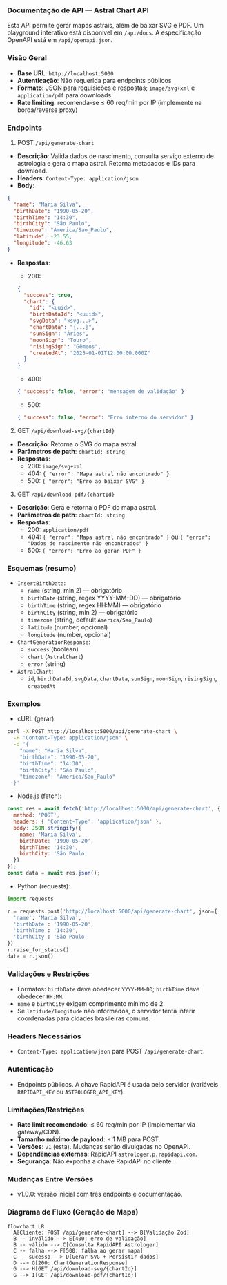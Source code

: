 ### Documentação de API — Astral Chart API

Esta API permite gerar mapas astrais, além de baixar SVG e PDF. Um playground interativo está disponível em `/api/docs`. A especificação OpenAPI está em `/api/openapi.json`.

### Visão Geral

- **Base URL**: `http://localhost:5000`
- **Autenticação**: Não requerida para endpoints públicos
- **Formato**: JSON para requisições e respostas; `image/svg+xml` e `application/pdf` para downloads
- **Rate limiting**: recomenda-se ≤ 60 req/min por IP (implemente na borda/reverse proxy)

### Endpoints

1) POST `/api/generate-chart`

- **Descrição**: Valida dados de nascimento, consulta serviço externo de astrologia e gera o mapa astral. Retorna metadados e IDs para download.
- **Headers**: `Content-Type: application/json`
- **Body**:

```json
{
  "name": "Maria Silva",
  "birthDate": "1990-05-20",
  "birthTime": "14:30",
  "birthCity": "São Paulo",
  "timezone": "America/Sao_Paulo",
  "latitude": -23.55,
  "longitude": -46.63
}
```

- **Respostas**:
  - 200:

  ```json
  {
    "success": true,
    "chart": {
      "id": "<uuid>",
      "birthDataId": "<uuid>",
      "svgData": "<svg...>",
      "chartData": "{...}",
      "sunSign": "Áries",
      "moonSign": "Touro",
      "risingSign": "Gêmeos",
      "createdAt": "2025-01-01T12:00:00.000Z"
    }
  }
  ```

  - 400:

  ```json
  { "success": false, "error": "mensagem de validação" }
  ```

  - 500:

  ```json
  { "success": false, "error": "Erro interno do servidor" }
  ```

2) GET `/api/download-svg/{chartId}`

- **Descrição**: Retorna o SVG do mapa astral.
- **Parâmetros de path**: `chartId: string`
- **Respostas**:
  - 200: `image/svg+xml`
  - 404: `{ "error": "Mapa astral não encontrado" }`
  - 500: `{ "error": "Erro ao baixar SVG" }`

3) GET `/api/download-pdf/{chartId}`

- **Descrição**: Gera e retorna o PDF do mapa astral.
- **Parâmetros de path**: `chartId: string`
- **Respostas**:
  - 200: `application/pdf`
  - 404: `{ "error": "Mapa astral não encontrado" }` ou `{ "error": "Dados de nascimento não encontrados" }`
  - 500: `{ "error": "Erro ao gerar PDF" }`

### Esquemas (resumo)

- `InsertBirthData`:
  - `name` (string, min 2) — obrigatório
  - `birthDate` (string, regex YYYY-MM-DD) — obrigatório
  - `birthTime` (string, regex HH:MM) — obrigatório
  - `birthCity` (string, min 2) — obrigatório
  - `timezone` (string, default `America/Sao_Paulo`)
  - `latitude` (number, opcional)
  - `longitude` (number, opcional)
- `ChartGenerationResponse`:
  - `success` (boolean)
  - `chart` (`AstralChart`)
  - `error` (string)
- `AstralChart`:
  - `id`, `birthDataId`, `svgData`, `chartData`, `sunSign`, `moonSign`, `risingSign`, `createdAt`

### Exemplos

- cURL (gerar):

```bash
curl -X POST http://localhost:5000/api/generate-chart \
  -H 'Content-Type: application/json' \
  -d '{
    "name": "Maria Silva",
    "birthDate": "1990-05-20",
    "birthTime": "14:30",
    "birthCity": "São Paulo",
    "timezone": "America/Sao_Paulo"
  }'
```

- Node.js (fetch):

```js
const res = await fetch('http://localhost:5000/api/generate-chart', {
  method: 'POST',
  headers: { 'Content-Type': 'application/json' },
  body: JSON.stringify({
    name: 'Maria Silva',
    birthDate: '1990-05-20',
    birthTime: '14:30',
    birthCity: 'São Paulo'
  })
});
const data = await res.json();
```

- Python (requests):

```python
import requests

r = requests.post('http://localhost:5000/api/generate-chart', json={
  'name': 'Maria Silva',
  'birthDate': '1990-05-20',
  'birthTime': '14:30',
  'birthCity': 'São Paulo'
})
r.raise_for_status()
data = r.json()
```

### Validações e Restrições

- Formatos: `birthDate` deve obedecer `YYYY-MM-DD`; `birthTime` deve obedecer `HH:MM`.
- `name` e `birthCity` exigem comprimento mínimo de 2.
- Se `latitude/longitude` não informados, o servidor tenta inferir coordenadas para cidades brasileiras comuns.

### Headers Necessários

- `Content-Type: application/json` para POST `/api/generate-chart`.

### Autenticação

- Endpoints públicos. A chave RapidAPI é usada pelo servidor (variáveis `RAPIDAPI_KEY` ou `ASTROLOGER_API_KEY`).

### Limitações/Restrições

- **Rate limit recomendado**: ≤ 60 req/min por IP (implementar via gateway/CDN).
- **Tamanho máximo de payload**: ≤ 1 MB para POST.
- **Versões**: `v1` (esta). Mudanças serão divulgadas no OpenAPI.
- **Dependências externas**: RapidAPI `astrologer.p.rapidapi.com`.
- **Segurança**: Não exponha a chave RapidAPI no cliente.

### Mudanças Entre Versões

- v1.0.0: versão inicial com três endpoints e documentação.

### Diagrama de Fluxo (Geração de Mapa)

```mermaid
flowchart LR
  A[Cliente: POST /api/generate-chart] --> B[Validação Zod]
  B -- inválido --> E[400: erro de validação]
  B -- válido --> C[Consulta RapidAPI Astrologer]
  C -- falha --> F[500: falha ao gerar mapa]
  C -- sucesso --> D[Gerar SVG + Persistir dados]
  D --> G[200: ChartGenerationResponse]
  G --> H[GET /api/download-svg/{chartId}]
  G --> I[GET /api/download-pdf/{chartId}]
```
